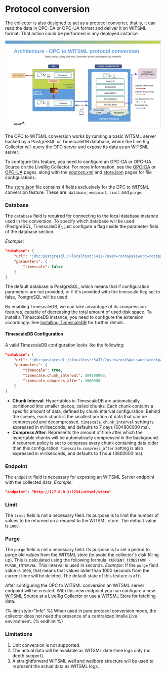# Protocol conversion

The collector is also designed to act as a protocol converter, that is, it can read the data in OPC-DA or OPC-UA format and deliver it on WITSML format. That action could be performed in any deployed instance.

![OPC to WITSML Architecture](../.gitbook/assets/OPCToWitsmlConverter.png)

The OPC to WITSML conversion works by running a basic WITSML server backed by a PostgreSQL or TimescaleDB database, where the Live Rig Collector will query the OPC server and expose its data as an WITSML server.

To configure this feature, you need to configure an OPC-DA or OPC-UA Source on the LiveRig Collector. For more information, see the [OPC-DA](protocols/opc-da.md) or [OPC-UA](protocols/opc-ua.md) pages, along with the [sources.xml](configuration/sources.xml.md) and [store.json](configuration/store.json.md) pages for file configurations.

The [store.json](configuration/store.json.md) file contains 4 fields exclusively for the OPC to WITSML conversion feature. These are: `database`, `endpoint`, `limit` and `purge`.

### Database

The `database` field is required for connecting to the local database instance used in the conversion. To specify which database will be used (PostgreSQL, TimescaleDB), just configure a flag inside the parameter field of the database section.

_Example:_

```json
"database": {
    "url": "jdbc:postgresql://localhost:5432/?user=root&password=rootpassword",
    "parameters": {
        "timescale": false
    }
}
```

The default database is PostgreSQL, which means that if configuration parameters are not provided, or if it's provided with the timescale flag set to false, PostgreSQL will be used.

By enabling TimescaleDB, we can take advantage of its compression features, capable of decreasing the total amount of used disk space. To install a TimescaleDB instance, you need to configure the extension accordingly. See [Installing TimescaleDB](https://docs.timescale.com/self-hosted/latest/install/) for further details.

#### TimescaleDB Configuration

A valid TimescaleDB configuration looks like the following:

```json
"database": {
    "url": "jdbc:postgresql://localhost:5432/?user=root&password=rootpassword",
    "parameters": {
        "timescale": true,
        "timescale.chunk_interval": 604800000,
        "timescale.compress_after": 3600000
    }
}
```

* **Chunk Interval**: Hypertables in TimescaleDB are automatically partitioned into smaller pieces, called chunks. Each chunk contains a specific amount of data, defined by chunk interval configuration. Behind the scenes, each chunk is the smallest portion of data that can be compressed and decompressed. `timescale.chunk_interval` setting is expressed in milliseconds, and defaults to 7 days (604800000 ms).
* **Compress After**: Represents the amount of time after which the hypertable chunks will be automatically compressed in the background. A recurrent policy is set to compress every chunk containing data older than this configuration. `timescale.compress_after` setting is also expressed in milliseconds, and defaults to 1 hour (3600000 ms).

### Endpoint

The `endpoint` field is necessary for exposing an WITSML Server endpoint with the collected data. _Example:_

```json
"endpoint": "http://127.0.0.1:1234/witsml/store"
```

### Limit

The `limit` field is not a necessary field. Its purpose is to limit the number of values to be returned on a request to the WITSML store. The default value is `1000`.

### Purge

The `purge` field is not a necessary field. Its purpose is to set a period to purge old values from the WITSML store (to avoid the collector's disk filling up). This is calculated using the following formula: `CURRENT_TIMESTAMP - PURGE_INTERVAL`. This interval is used in seconds. _Example:_ If the `purge` field value is `1000`, that means that values older than 1000 seconds from the current time will be deleted. The default state of this feature is `off`.

After configuring the OPC to WITSML conversion an WITSML server endpoint will be created. With this new endpoint you can configure a new [WITSML](protocols/witsml.md) Source at a LiveRig Collector or use a WITSML Store for fetching data.

{% hint style="info" %}
When used in pure protocol conversion mode, the collector does not need the presence of a centralized Intelie Live environment.
{% endhint %}

### Limitations

1. Unit conversion is not supported.
2. The actual data will be available as WITSML date-time logs only (no depth support).
3. A straightforward WITSML well and wellbore structure will be used to represent the actual data as WITSML logs.

